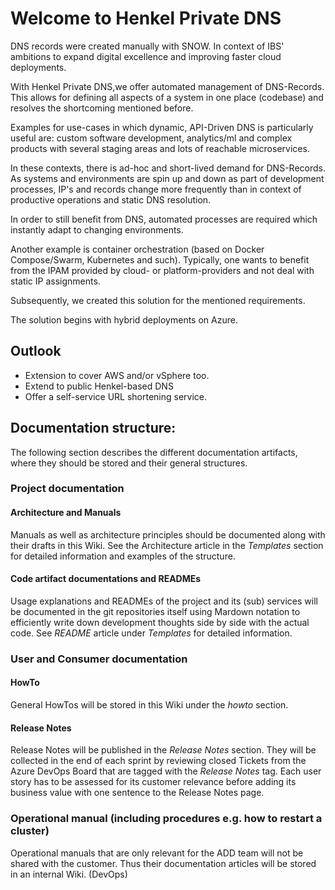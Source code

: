 # Welcome to Henkel Private DNS

DNS records were created manually with SNOW. In  context of IBS' ambitions to expand digital excellence and improving faster cloud deployments.

With Henkel Private DNS,we offer automated management of DNS-Records. This allows for defining all aspects of a system in one place (codebase) and resolves the shortcoming mentioned before.

Examples for use-cases in which dynamic, API-Driven DNS is particularly useful are: custom software development, analytics/ml and complex products with several staging areas and lots of reachable microservices.

In these contexts, there is ad-hoc and short-lived demand for DNS-Records. As systems and environments are spin up and down as part of development processes, IP's and records change more frequently than in context of productive operations and static DNS resolution.

In order to still benefit from DNS, automated processes are required which instantly adapt to changing environments.

Another example is container orchestration (based on Docker Compose/Swarm, Kubernetes and such). Typically, one wants to benefit from the IPAM provided by cloud- or platform-providers and not deal with static IP assignments.

Subsequently, we created this solution for the mentioned requirements.

The solution begins with hybrid deployments on Azure. 

## Outlook 

- Extension to cover AWS and/or vSphere too. 
- Extend to public Henkel-based DNS 
- Offer a self-service URL shortening service.


## Documentation structure:

The following section describes the different documentation artifacts, where they should be stored and their general structures.

### Project documentation 
#### Architecture and Manuals
Manuals as well as architecture principles should be documented along with their drafts in this Wiki. See the Architecture article in the *Templates* section for detailed information and examples of the structure.

#### Code artifact documentations and READMEs
Usage explanations and READMEs of the project and its (sub) services will be documented in the git repositories itself using Mardown notation to efficiently write down development thoughts side by side with the actual code. See *README* article under *Templates* for detailed information.

### User and Consumer documentation 
#### HowTo
General HowTos will be stored in this Wiki under the *howto* section.

#### Release Notes
Release Notes will be published in the *Release Notes* section. They will be collected in the end of each sprint by reviewing closed Tickets from the Azure DevOps Board that are tagged with the *Release Notes* tag. Each user story has to be assessed for its customer relevance before adding its business value with one sentence to the Release Notes page. 

### Operational manual (including procedures e.g. how to restart a cluster)
Operational manuals that are only relevant for the ADD team will not be shared with the customer. Thus their documentation articles will be stored in an internal Wiki. (DevOps)

